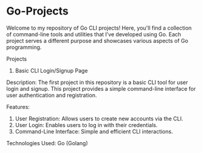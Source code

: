 # Go-Projects

Welcome to my repository of Go CLI projects! Here, you'll find a collection of command-line tools and utilities that I’ve developed using Go. Each project serves a different purpose and showcases various aspects of Go programming.


Projects
1. Basic CLI Login/Signup Page


Description:
The first project in this repository is a basic CLI tool for user login and signup. This project provides a simple command-line interface for user authentication and registration.


Features:
1. User Registration: Allows users to create new accounts via the CLI.
2. User Login: Enables users to log in with their credentials.
3. Command-Line Interface: Simple and efficient CLI interactions.


Technologies Used:
Go (Golang)
